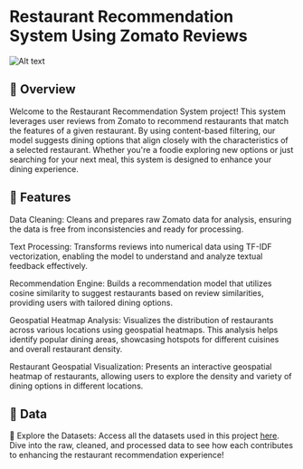 # Restaurant Recommendation System Using Zomato Reviews

![Alt text](https://almablog-media.s3.ap-south-1.amazonaws.com/Frame_20_1a75195609.png)


## 📖 Overview

Welcome to the Restaurant Recommendation System project! This system leverages user reviews from Zomato to recommend restaurants that match the features of a given restaurant. By using content-based filtering, our model suggests dining options that align closely with the characteristics of a selected restaurant. Whether you're a foodie exploring new options or just searching for your next meal, this system is designed to enhance your dining experience.

## 🚀 Features

Data Cleaning:
Cleans and prepares raw Zomato data for analysis, ensuring the data is free from inconsistencies and ready for processing.

Text Processing:
Transforms reviews into numerical data using TF-IDF vectorization, enabling the model to understand and analyze textual feedback effectively.

Recommendation Engine:
Builds a recommendation model that utilizes cosine similarity to suggest restaurants based on review similarities, providing users with tailored dining options.

Geospatial Heatmap Analysis:
Visualizes the distribution of restaurants across various locations using geospatial heatmaps. This analysis helps identify popular dining areas, showcasing hotspots for different cuisines and overall restaurant density.

Restaurant Geospatial Visualization:
Presents an interactive geospatial heatmap of restaurants, allowing users to explore the density and variety of dining options in different locations.


## 📑 Data

📂 Explore the Datasets: 
Access all the datasets used in this project [here](https://drive.google.com/drive/folders/1GRGTWdlpkBONRBBW7uWcPuJYYNLDJMqF?usp=sharing).
Dive into the raw, cleaned, and processed data to see how each contributes to enhancing the restaurant recommendation experience!



